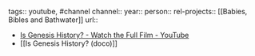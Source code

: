 tags:: youtube, #channel 
channel:: 
year::
person::
rel-projects:: [[Babies, Bibles and Bathwater]] 
url::

- [Is Genesis History? - Watch the Full Film - YouTube](https://www.youtube.com/watch?v=UM82qxxskZE&t=0s)
- [[Is Genesis History? (doco)]]